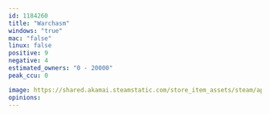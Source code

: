 ```yaml
---
id: 1184260
title: "Warchasm"
windows: "true"
mac: "false"
linux: false
positive: 9
negative: 4
estimated_owners: "0 - 20000"
peak_ccu: 0

image: https://shared.akamai.steamstatic.com/store_item_assets/steam/apps/1184260/header.jpg?t=1732187324
opinions:
---
```

